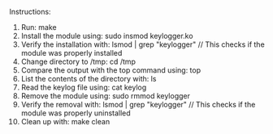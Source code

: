 Instructions:

1. Run: make
2. Install the module using: sudo insmod keylogger.ko
3. Verify the installation with: lsmod | grep "keylogger" // This checks if the module was properly installed
4. Change directory to /tmp: cd /tmp
5. Compare the output with the top command using: top
6. List the contents of the directory with: ls
7. Read the keylog file using: cat keylog
8. Remove the module using: sudo rmmod keylogger
9. Verify the removal with: lsmod | grep "keylogger" // This checks if the module was properly uninstalled
10. Clean up with: make clean
